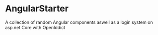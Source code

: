 # AngularStarter
A collection of random Angular components aswell as a login system on asp.net Core with OpenIddict
